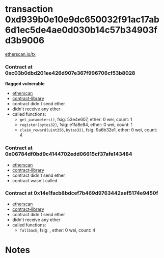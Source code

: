 # transaction 0xd939b0e10e9dc650032f91ac17ab6d1ec5de4ae0d030b14c57b34903fd3b9006

[etherscan.io/tx](https://etherscan.io/tx/0xd939b0e10e9dc650032f91ac17ab6d1ec5de4ae0d030b14c57b34903fd3b9006)


### Contract at 0xc03b0dbd201ee426d907e367f996706cf53b8028

**flagged vulnerable**

* [etherscan](https://etherscan.io/address/0xc03b0dbd201ee426d907e367f996706cf53b8028)
* [contract-library](https://contract-library.com/contracts/Ethereum/c03b0dbd201ee426d907e367f996706cf53b8028)
* contract didn't send ether
* didn't receive any ether
* called functions:
    * `get_parameters()`, fsig: 53e4e607, ether: 0 wei, count: 1
    * `register(bytes32)`, fsig: e1fa8e84, ether: 0 wei, count: 1
    * `claim_reward(uint256,bytes32)`, fsig: 9a6b32e1, ether: 0 wei, count: 4


### Contract at 0x06784df0bd9c4144702edd06615cf37afe143484

* [etherscan](https://etherscan.io/address/0x06784df0bd9c4144702edd06615cf37afe143484)
* [contract-library](https://contract-library.com/contracts/Ethereum/06784df0bd9c4144702edd06615cf37afe143484)
* contract didn't send ether
* contract wasn't called


### Contract at 0x14e1facb8bdcef7b469d9763442aef5174e9450f

* [etherscan](https://etherscan.io/address/0x14e1facb8bdcef7b469d9763442aef5174e9450f)
* [contract-library](https://contract-library.com/contracts/Ethereum/14e1facb8bdcef7b469d9763442aef5174e9450f)
* contract didn't send ether
* didn't receive any ether
* called functions:
    * `fallback`, fsig: , ether: 0 wei, count: 4

# Notes

